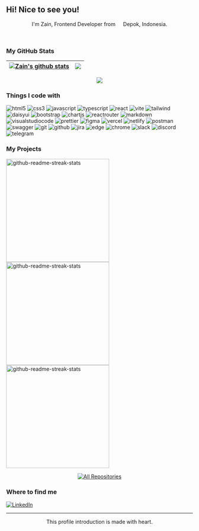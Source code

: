 ## Hi! Nice to see you!
 <p align="center">
    I'm Zain, Frontend Developer from <img src="https://cdn-icons-png.flaticon.com/512/940/940247.png" width="13"/> Depok, Indonesia.
  </p>
</br>

### My GitHub Stats
| <a href="https://github.com/anuraghazra/github-readme-stats"><img align="center" src="https://github-readme-stats.vercel.app/api?username=zenzett&show_icons=true&theme=codeSTACKr&border_color=FFFFFF&hide_border=false&ring=161b228&include_all_commits=true&count_private=true" alt="Zain's github stats" /></a> | <a href="https://github.com/anuraghazra/github-readme-stats"><img align="center" src="https://github-readme-streak-stats.herokuapp.com/?user=zenzett&theme=codeSTACKr&border_color=FFFFFF&hide_border=false" /></a> |
 | ---------------------------------------------------------------------------------------------------------------------------------------------------------------------------------------------------------------------- | ---------------------------------------------------------------------------------------------------------------------------------------------------------------------------------------------------------------------------- |
 
</div>
<div align='center'>
<a href="https://github.com/anuraghazra/github-readme-stats"><img align="center" src="https://github-readme-stats.vercel.app/api/top-langs/?username=zenzett&layout=compact&theme=codeSTACKr&border_color=FFFFFF&hide_border=false" /></a>
</div>

### Things I code with
<p>
<img alt="html5" src="https://img.shields.io/badge/-HTML5-E34F26?style=flat-square&logo=html5&logoColor=white" />
<img alt="css3" src="https://img.shields.io/badge/-CSS3-1572B6?style=flat-square&logo=CSS3&logoColor=white"/>
<img alt="javascript" src="https://img.shields.io/badge/JavaScript-%23323330.svg?style=flat-square&logo=javascript&logoColor=%23F7DF1E" />
<img alt="typescript" src="https://img.shields.io/badge/-TypeScript-007ACC?style=flat-square&logo=typescript&logoColor=white" />
<img alt="react" src="https://img.shields.io/badge/React-%2320232a.svg?style=flat-square&logo=react&logoColor=%2361DAFB" />
<img alt="vite" src="https://img.shields.io/badge/Vite-%23646CFF.svg?style=flat-square&logo=vite&logoColor=white" />
<img alt="tailwind" src="https://img.shields.io/badge/Tailwind%20CSS-%2338B2AC.svg?style=flat-square&logo=tailwind-css&logoColor=white" />
<img alt="daisyui" src="https://img.shields.io/badge/Daisy%20UI-E34F26.svg?style=flat-square&logo=daisyui&logoColor=white" />
<img alt="bootstrap" src="https://img.shields.io/badge/Bootstrap-%23563D7C.svg?style=flat-square&logo=bootstrap&logoColor=white" />
<img alt="chartjs" src="https://img.shields.io/badge/Chart.js-F5788D.svg?style=flat-square&logo=chart.js&logoColor=white" />
<img alt="reactrouter" src="https://img.shields.io/badge/React%20Router-CA4245?style=flat-square&logo=react-router&logoColor=white" />
<img alt="markdown" src="https://img.shields.io/badge/Markdown-%23000000.svg?style=flat-square&logo=markdown&logoColor=white" />
<img alt="visualstudiocode" src="https://img.shields.io/badge/-Visual%20Studio%20Code-23A9F2?style=flat-square&logo=Visual%20Studio%20Code&logoColor=white"/>
<img alt="prettier" src="https://img.shields.io/badge/-Prettier-F7B93E?style=flat-square&logo=prettier&logoColor=white" />
<img alt="figma" src="https://img.shields.io/badge/Figma-%23F24E1E.svg?style=flat-square&logo=figma&logoColor=white"/>
<img alt="vercel" src="https://img.shields.io/badge/Vercel-%23000000.svg?style=flat-square&logo=vercel&logoColor=white" />
<img alt="netlify" src="https://img.shields.io/badge/Netlify-%23000000.svg?style=flat-square&logo=netlify&logoColor=#00C7B7" />
<img alt="postman" src="https://img.shields.io/badge/Postman-FF6C37?style=flat-square&logo=postman&logoColor=white" />
<img alt="swagger" src="https://img.shields.io/badge/-Swagger-%23Clojure?style=flat-square&logo=swagger&logoColor=white" />
<img alt="git" src="https://img.shields.io/badge/Git-%23F05033.svg?style=flat-square&logo=git&logoColor=white"/>
<img alt="github" src="https://img.shields.io/badge/GitHub-%23121011.svg?style=flat-square&logo=github&logoColor=white"/>
<img alt="jira" src="https://img.shields.io/badge/Jira-%230A0FFF.svg?style=flat-square&logo=jira&logoColor=white" />
<img alt="edge" src="https://img.shields.io/badge/Edge-0078D7?style=flat-square&logo=Microsoft-edge&logoColor=white"/>
<img alt="chrome" src="https://img.shields.io/badge/Google%20Chrome-4285F4?style=flat-square&logo=GoogleChrome&logoColor=white"/>
<img alt="slack" src="https://img.shields.io/badge/-Slack-E01563?style=flat-square&logo=Slack&logoColor=white"/>
<img alt="discord" src="https://img.shields.io/badge/Discord-%235865F2.svg?style=flat-square&logo=discord&logoColor=white" />
<img alt="telegram" src="https://img.shields.io/badge/Telegram-2CA5E0?style=flat-square&logo=telegram&logoColor=white" />
</p>



### My Projects
 <p align="left">
    <a href="https://github.com/zenzett/timesync-attendance"><img width="278" src="https://denvercoder1-github-readme-stats.vercel.app/api/pin/?username=zenzett&repo=timesync-attendance&show_icons=true&theme=codeSTACKr&border_color=2CA5E0&hide_border=false" alt="github-readme-streak-stats"></a>
    <a href="https://github.com/zenzett/ecommerce-app"><img width="278" src="https://denvercoder1-github-readme-stats.vercel.app/api/pin/?username=zenzett&repo=ecommerce-app&show_icons=true&theme=codeSTACKr&border_color=2CA5E0&hide_border=false" alt="github-readme-streak-stats"></a>
    <a href="https://github.com/zenzett/mymovies-app-react"><img width="278" src="https://denvercoder1-github-readme-stats.vercel.app/api/pin/?username=zenzett&repo=mymovies-app-react&show_icons=true&theme=codeSTACKr&border_color=2CA5E0&hide_border=false" alt="github-readme-streak-stats"></a>
  </p>
  
<p align="center">
  <a href="https://github.com/zenzett?tab=repositories"><img alt="All Repositories" title="All Repositories" src="https://custom-icon-badges.demolab.com/badge/-Click%20here%20to%20see%20my%20repositories-CA532B?style=for-the-badge&logoColor=white&logo=repo"/></a>
</p>
 
### Where to find me
<a href="https://www.linkedin.com/in/ahmad-zain-af/" target="_blank"><img alt="LinkedIn" src="https://img.shields.io/badge/LinkedIn-%230077B5.svg?&style=flat-square&logo=linkedin&logoColor=white&border_color=FFFFFF&hide_border=false" /></a>
</p>

------------
<p align="center">This profile introduction is made with heart.</br>

